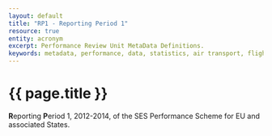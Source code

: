 ```yaml
---
layout: default
title: "RP1 - Reporting Period 1"
resource: true
entity: acronym
excerpt: Performance Review Unit MetaData Definitions.
keywords: metadata, performance, data, statistics, air transport, flights, europe, safety
---
```

# {{ page.title }}

**R**eporting **P**eriod 1, 2012-2014, of the SES Performance Scheme for EU and associated States.